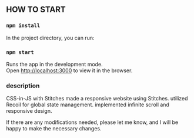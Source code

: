## HOW TO START

### `npm install`
In the project directory, you can run:

### `npm start`

Runs the app in the development mode.\
Open [http://localhost:3000](http://localhost:3000) to view it in the browser.

### description

CSS-in-JS with Stitches
made a responsive website using Stitches.
utilized Recoil for global state management.
implemented infinite scroll and responsive design.

If there are any modifications needed, please let me know, and I will be happy to make the necessary changes.